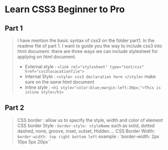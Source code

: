 # Learn CSS3 Beginner to Pro

## Part 1
> I have mention the basic syntax of css3 on the folder part1. In the readme file of part 1. I want to guide you the way to include css3 into html document. there are three ways we can include stylesheet for applying on html document.
> * External style : `<link rel="stylesheet" type="text/css" href="css3locacationfile">`
> * Internal Style : `<style> css3 declaration here </style>` make sure on the same html document
> * Inline style : `<h1 style="color:blue;margin-left:30px;">This is inline style</h1>`

## Part 2
> CSS border : allow us to specify the style, width and color of element
> CSS border Style :   `border-style: styleName` such as solid, dotted dashed, none, groove, inset, outset, Hidden....
> CSS Border Width: `border-width: top right bottom left` example : `border-width: 2px 10px 5px 20px``
